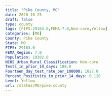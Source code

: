 ```yaml
---
title: "Pike County, MO"
date: 2020-10-25
draft: false
type: county
tags: [FIPS:29163.0,FEMA:7.0,Non-core,Yellow]
categories: [MO]
County: Pike County
State: MO
FIPS: 29163.0
FEMA_Region: 7.0
Population: 18302.0
NCHS_Urban_Rural_Classification: Non-core
Tests_in_prior_14_days: 188.0
Fourteen_day_test_rate_per_100000: 1027.0
Percent_Positivity_in_prior_14_days: 0.128
Level: Yellow
url: /states/MO/pike-county
---
```



